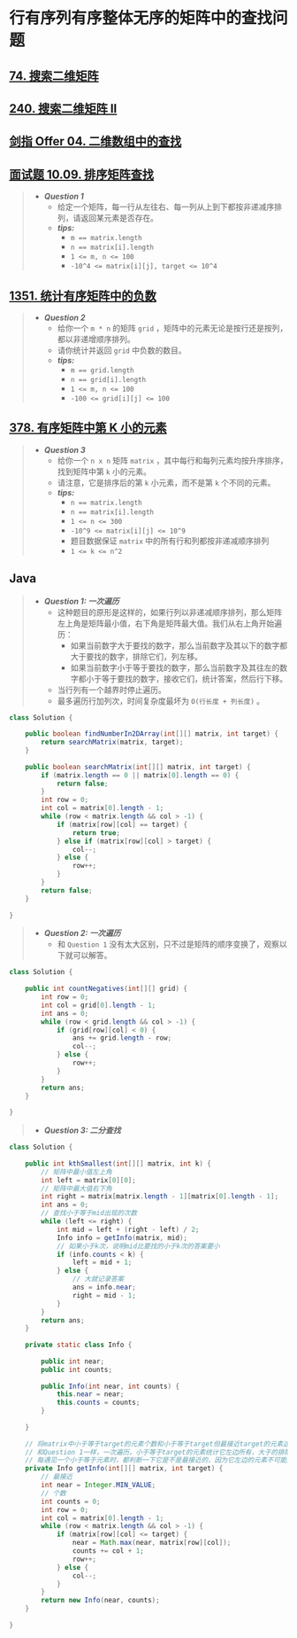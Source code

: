 # 行有序列有序整体无序的矩阵中的查找问题

## [74. 搜索二维矩阵](https://leetcode.cn/problems/search-a-2d-matrix/)

## [240. 搜索二维矩阵 II](https://leetcode.cn/problems/search-a-2d-matrix-ii/)

## [剑指 Offer 04. 二维数组中的查找](https://leetcode.cn/problems/er-wei-shu-zu-zhong-de-cha-zhao-lcof/)

## [面试题 10.09. 排序矩阵查找](https://leetcode.cn/problems/sorted-matrix-search-lcci/)

> - ***Question 1***
>   - 给定一个矩阵，每一行从左往右、每一列从上到下都按非递减序排列，请返回某元素是否存在。
>   - ***tips:***
>     - `m == matrix.length`
>     - `n == matrix[i].length`
>     - `1 <= m, n <= 100`
>     - `-10^4 <= matrix[i][j], target <= 10^4`

## [1351. 统计有序矩阵中的负数](https://leetcode.cn/problems/count-negative-numbers-in-a-sorted-matrix/)

> - ***Question 2***
>   - 给你一个 `m * n` 的矩阵 `grid` ，矩阵中的元素无论是按行还是按列，都以非递增顺序排列。
>   - 请你统计并返回 `grid` 中负数的数目。
>   - ***tips:***
>     - `m == grid.length`
>     - `n == grid[i].length`
>     - `1 <= m, n <= 100`
>     - `-100 <= grid[i][j] <= 100`

## [378. 有序矩阵中第 K 小的元素](https://leetcode.cn/problems/kth-smallest-element-in-a-sorted-matrix/)

> - ***Question 3***
>   - 给你一个 `n x n` 矩阵 `matrix` ，其中每行和每列元素均按升序排序，找到矩阵中第 `k` 小的元素。
>   - 请注意，它是排序后的第 `k` 小元素，而不是第 `k` 个不同的元素。
>   - ***tips:***
>     - `n == matrix.length`
>     - `n == matrix[i].length`
>     - `1 <= n <= 300`
>     - `-10^9 <= matrix[i][j] <= 10^9`
>     - 题目数据保证 `matrix` 中的所有行和列都按非递减顺序排列
>     - `1 <= k <= n^2`

## Java

> - ***Question 1: 一次遍历***
>   - 这种题目的原形是这样的，如果行列以非递减顺序排列，那么矩阵左上角是矩阵最小值，右下角是矩阵最大值。我们从右上角开始遍历：
>     - 如果当前数字大于要找的数字，那么当前数字及其以下的数字都大于要找的数字，排除它们，列左移。
>     - 如果当前数字小于等于要找的数字，那么当前数字及其往左的数字都小于等于要找的数字，接收它们，统计答案，然后行下移。
>   - 当行列有一个越界时停止遍历。
>   - 最多遍历行加列次，时间复杂度最坏为 `O(行长度 + 列长度)` 。

```java
class Solution {
    
    public boolean findNumberIn2DArray(int[][] matrix, int target) {
        return searchMatrix(matrix, target);
    }
    
    public boolean searchMatrix(int[][] matrix, int target) {
        if (matrix.length == 0 || matrix[0].length == 0) {
            return false;
        }
        int row = 0;
        int col = matrix[0].length - 1;
        while (row < matrix.length && col > -1) {
            if (matrix[row][col] == target) {
                return true;
            } else if (matrix[row][col] > target) {
                col--;
            } else {
                row++;
            }
        }
        return false;
    }
    
}
```

> - ***Question 2: 一次遍历***
>   - 和 `Question 1` 没有太大区别，只不过是矩阵的顺序变换了，观察以下就可以解答。

```java
class Solution {
    
    public int countNegatives(int[][] grid) {
        int row = 0;
        int col = grid[0].length - 1;
        int ans = 0;
        while (row < grid.length && col > -1) {
            if (grid[row][col] < 0) {
                ans += grid.length - row;
                col--;
            } else {
                row++;
            }
        }
        return ans;
    }
    
}
```

> - ***Question 3: 二分查找***

```java
class Solution {
    
    public int kthSmallest(int[][] matrix, int k) {
        // 矩阵中最小值左上角
        int left = matrix[0][0];
        // 矩阵中最大值右下角
        int right = matrix[matrix.length - 1][matrix[0].length - 1];
        int ans = 0;
        // 查找小于等于mid出现的次数
        while (left <= right) {
            int mid = left + (right - left) / 2;
            Info info = getInfo(matrix, mid);
            // 如果小于k次，说明mid比要找的小于k次的答案要小
            if (info.counts < k) {
                left = mid + 1;
            } else {
                // 大就记录答案
                ans = info.near;
                right = mid - 1;
            }
        }
        return ans;
    }
    
    private static class Info {
        
        public int near;
        public int counts;
        
        public Info(int near, int counts) {
            this.near = near;
            this.counts = counts;
        }
        
    }
    
    // 将matrix中小于等于target的元素个数和小于等于target但最接近target的元素这两个信息记录在Info中返回
    // 和Question 1一样，一次遍历，小于等于target的元素统计它左边所有，大于的排除下边所有
    // 每遇见一个小于等于元素时，都判断一下它是不是最接近的，因为它左边的元素不可能比它更接近
    private Info getInfo(int[][] matrix, int target) {
        // 最接近
        int near = Integer.MIN_VALUE;
        // 个数
        int counts = 0;
        int row = 0;
        int col = matrix[0].length - 1;
        while (row < matrix.length && col > -1) {
            if (matrix[row][col] <= target) {
                near = Math.max(near, matrix[row][col]);
                counts += col + 1;
                row++;
            } else {
                col--;
            }
        }
        return new Info(near, counts);
    }
    
}
```
